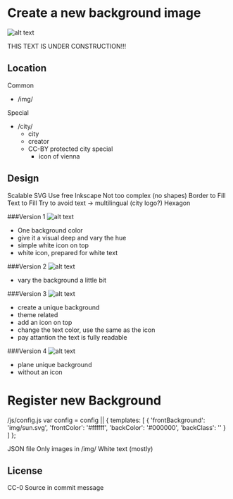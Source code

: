 # Create a new background image

![alt text](https://raw.githubusercontent.com/tursics/data-dashboard/master/doc/cardsOverview.png "Overview")

THIS TEXT IS UNDER CONSTRUCTION!!!

## Location

Common
- /img/

Special
- /city/
  - city
  - creator
  - CC-BY protected city special
    - icon of vienna

## Design

Scalable SVG
Use free Inkscape
Not too complex (no shapes)
Border to Fill
Text to Fill
Try to avoid text -> multilingual (city logo?)
Hexagon

###Version 1
![alt text](https://raw.githubusercontent.com/tursics/data-dashboard/master/doc/backgroundSimple.png "Simple background")
- One background color
- give it a visual deep and vary the hue
- simple white icon on top
- white icon, prepared for white text

###Version 2
![alt text](https://raw.githubusercontent.com/tursics/data-dashboard/master/doc/backgroundPattern.png "Pattern background")
- vary the background a little bit

###Version 3
![alt text](https://raw.githubusercontent.com/tursics/data-dashboard/master/doc/backgroundTheme.png "Thene background")
- create a unique background
- theme related
- add an icon on top
- change the text color, use the same as the icon
- pay attantion the text is fully readable

###Version 4
![alt text](https://raw.githubusercontent.com/tursics/data-dashboard/master/doc/backgroundFull.png "Full background")
- plane unique background
- without an icon

# Register new Background

/js/config.js
var config = config || {
	templates: [
		{
			'frontBackground': 'img/sun.svg',
			'frontColor': '#ffffff',
			'backColor': '#000000',
			'backClass': ''
		}
	]
};

JSON file
Only images in /img/
White text (mostly)

## License

CC-0
Source in commit message
